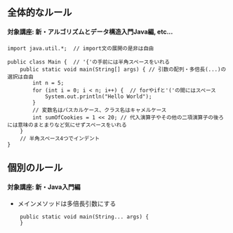 ## 全体的なルール

#### 対象講座: 新・アルゴリズムとデータ構造入門Java編, etc...

```
import java.util.*;  // import文の展開の是非は自由

public class Main {  // '{'の手前には半角スペースをいれる
    public static void main(String[] args) { // 引数の配列・多倍長(...)の選択は自由
        int n = 5;
        for (int i = 0; i < n; i++) {  // forやifと'('の間にはスペース
            System.out.println("Hello World");
        }
        // 変数名はパスカルケース、クラス名はキャメルケース
        int sumOfCookies = 1 << 20; // 代入演算子やその他の二項演算子の後ろには意味のまとまりなど気にせずスペースをいれる
    }
    // 半角スペース4つでインデント
}
```

## 個別のルール

#### 対象講座: 新・Java入門編

- メインメソッドは多倍長引数にする
```
    public static void main(String... args) {
    }
```

